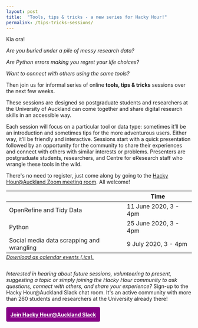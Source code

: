```yaml
---
layout: post
title:  "Tools, tips & tricks - a new series for Hacky Hour!"
permalink: /tips-tricks-sessions/
---
```


Kia ora!

*Are you buried under a pile of messy research data?*

*Are Python errors making you regret your life choices?*

*Want to connect with others using the same tools?*

Then join us for informal series of online **tools, tips & tricks** sessions over the next few weeks.

These sessions are designed so postgraduate students and researchers at the University of Auckland can come together and share digital research skills in an accessible way.

Each session will focus on a particular tool or data type: sometimes it’ll be an introduction and sometimes tips for the more adventurous users. Either way, it’ll be friendly and interactive. Sessions start with a quick presentation followed by an opportunity for the community to share their experiences and connect with others with similar interests or problems. Presenters are postgraduate students, researchers, and Centre for eResearch staff who wrangle these tools in the wild. 

There's no need to register, just come along by going to the [Hacky Hour@Auckland Zoom meeting room](https://auckland.zoom.us/j/9328250646). All welcome! 

|                                    | Time             |
|-------------------------------------------|------------------|
| OpenRefine and Tidy Data                  | 11 June 2020, 3 - 4pm|
| Python                                    | 25 June 2020, 3 - 4pm|
| Social media data scrapping and wrangling | 9 July 2020, 3 - 4pm |

<p style="margin-top:-1em;margin-bottom:2em;"><em><a href="{{ site.url }}/static/tips-tricks-sessions.ics">Download as calendar events (.ics).</a></em></p>

_Interested in hearing about future sessions, volunteering to present, suggesting a topic or simply joining the Hacky Hour community to ask questions, connect with others, and share your experience?_ Sign-up to the Hacky Hour@Auckland Slack chat room. It's an active community with more than 260 students and researchers at the University already there!

<a href="https://join.slack.com/t/uoacer/shared_invite/zt-enicnt85-LeufP7kQxPL0r1L2r3MxvQ" style="border: 1px solid purple;padding: 0.75em;display: inline-block;background-color: #860086;color: white;font-weight: bolder;border-radius: 4px;">Join Hacky Hour@Auckland Slack</a>
